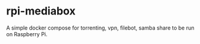 # rpi-mediabox
A simple docker compose for torrenting, vpn, filebot, samba share to be run on Raspberry Pi.
